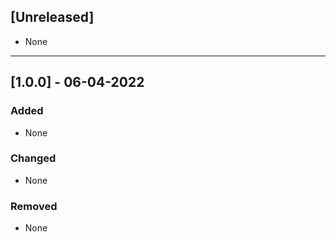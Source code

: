 ## [Unreleased]
- None

***
## [1.0.0] - 06-04-2022
### Added
- None
### Changed
- None
### Removed
- None